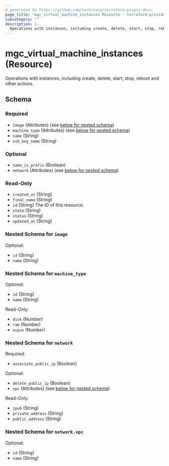 ```yaml
---
# generated by https://github.com/hashicorp/terraform-plugin-docs
page_title: "mgc_virtual_machine_instances Resource - terraform-provider-mgc"
subcategory: ""
description: |-
  Operations with instances, including create, delete, start, stop, reboot and other actions.
---
```


# mgc_virtual_machine_instances (Resource)

Operations with instances, including create, delete, start, stop, reboot and other actions.



<!-- schema generated by tfplugindocs -->
## Schema

### Required

- `image` (Attributes) (see [below for nested schema](#nestedatt--image))
- `machine_type` (Attributes) (see [below for nested schema](#nestedatt--machine_type))
- `name` (String)
- `ssh_key_name` (String)

### Optional

- `name_is_prefix` (Boolean)
- `network` (Attributes) (see [below for nested schema](#nestedatt--network))

### Read-Only

- `created_at` (String)
- `final_name` (String)
- `id` (String) The ID of this resource.
- `state` (String)
- `status` (String)
- `updated_at` (String)

<a id="nestedatt--image"></a>
### Nested Schema for `image`

Optional:

- `id` (String)
- `name` (String)


<a id="nestedatt--machine_type"></a>
### Nested Schema for `machine_type`

Optional:

- `id` (String)
- `name` (String)

Read-Only:

- `disk` (Number)
- `ram` (Number)
- `vcpus` (Number)


<a id="nestedatt--network"></a>
### Nested Schema for `network`

Required:

- `associate_public_ip` (Boolean)

Optional:

- `delete_public_ip` (Boolean)
- `vpc` (Attributes) (see [below for nested schema](#nestedatt--network--vpc))

Read-Only:

- `ipv6` (String)
- `private_address` (String)
- `public_address` (String)

<a id="nestedatt--network--vpc"></a>
### Nested Schema for `network.vpc`

Optional:

- `id` (String)
- `name` (String)
